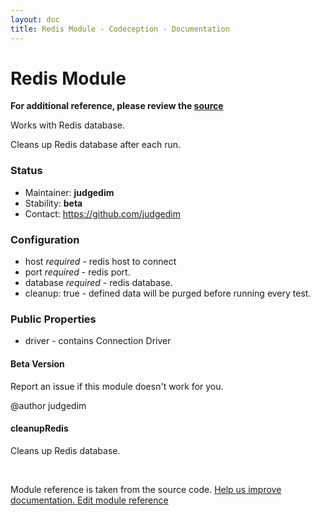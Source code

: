 ```yaml
---
layout: doc
title: Redis Module - Codeception - Documentation
---
```


# Redis Module

**For additional reference, please review the [source](https://github.com/Codeception/Codeception/tree/2.0/src/Codeception/Module/Redis.php)**


Works with Redis database.

Cleans up Redis database after each run.

### Status

* Maintainer: **judgedim**
* Stability: **beta**
* Contact: https://github.com/judgedim

### Configuration

* host *required* - redis host to connect
* port *required* - redis port.
* database *required* - redis database.
* cleanup: true - defined data will be purged before running every test.

### Public Properties
* driver - contains Connection Driver

#### Beta Version

Report an issue if this module doesn't work for you.

@author judgedim









































#### cleanupRedis
 
Cleans up Redis database.









<p>&nbsp;</p><div class="alert alert-warning">Module reference is taken from the source code. <a href="https://github.com/Codeception/Codeception/tree/2.0/src/Codeception/Module/Redis.php">Help us improve documentation. Edit module reference</a>
